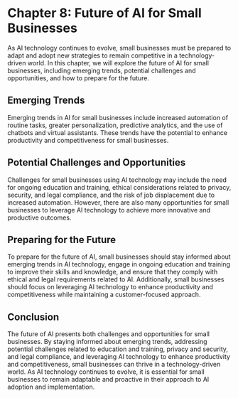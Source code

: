 Chapter 8: Future of AI for Small Businesses
============================================

As AI technology continues to evolve, small businesses must be prepared to adapt and adopt new strategies to remain competitive in a technology-driven world. In this chapter, we will explore the future of AI for small businesses, including emerging trends, potential challenges and opportunities, and how to prepare for the future.

Emerging Trends
---------------

Emerging trends in AI for small businesses include increased automation of routine tasks, greater personalization, predictive analytics, and the use of chatbots and virtual assistants. These trends have the potential to enhance productivity and competitiveness for small businesses.

Potential Challenges and Opportunities
--------------------------------------

Challenges for small businesses using AI technology may include the need for ongoing education and training, ethical considerations related to privacy, security, and legal compliance, and the risk of job displacement due to increased automation. However, there are also many opportunities for small businesses to leverage AI technology to achieve more innovative and productive outcomes.

Preparing for the Future
------------------------

To prepare for the future of AI, small businesses should stay informed about emerging trends in AI technology, engage in ongoing education and training to improve their skills and knowledge, and ensure that they comply with ethical and legal requirements related to AI. Additionally, small businesses should focus on leveraging AI technology to enhance productivity and competitiveness while maintaining a customer-focused approach.

Conclusion
----------

The future of AI presents both challenges and opportunities for small businesses. By staying informed about emerging trends, addressing potential challenges related to education and training, privacy and security, and legal compliance, and leveraging AI technology to enhance productivity and competitiveness, small businesses can thrive in a technology-driven world. As AI technology continues to evolve, it is essential for small businesses to remain adaptable and proactive in their approach to AI adoption and implementation.


